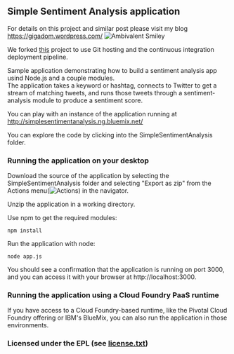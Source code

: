 ## Simple Sentiment Analysis application
For details on this project and similar post please visit  my blog https://gigadom.wordpress.com/
![Ambivalent Smiley](http://simplesentimentanalysis.ng.bluemix.net/images/content.png "Ambivalent Smiley")

We forked [this](https://hub.jazz.net/project/srich/Sentiment%20Analysis%20App/overview) project to use Git hosting and the continuous integration deployment pipeline.

Sample application demonstrating how to build a sentiment analysis app usind Node.js and a couple modules.  
The application takes a keyword or hashtag, connects to Twitter to get a stream of matching tweets, 
and runs those tweets through a sentiment-analysis module to produce a sentiment score.

You can play with an instance of the application running at http://simplesentimentanalysis.ng.bluemix.net/

You can explore the code by clicking into the SimpleSentimentAnalysis folder.

### Running the application on your desktop

Download the source of the application by selecting the SimpleSentimentAnalysis folder and selecting
"Export as zip" from the Actions menu(![Actions](https://hub.jazz.net/code/images/gear.png)) in the navigator.

Unzip the application in a working directory.

Use npm to get the required modules:

    npm install

Run the application with node:

    node app.js

You should see a confirmation that the application is running on port 3000, 
and you can access it with your browser at http://localhost:3000.

### Running the application using a Cloud Foundry PaaS runtime

If you have access to a Cloud Foundry-based runtime, like the Pivotal Cloud Foundry offering or IBM's BlueMix,
you can also run the application in those environments.

### Licensed under the EPL (see [license.txt](license.txt))
